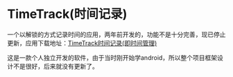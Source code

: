 TimeTrack(时间记录)
=========

一个以解锁的方式记录时间的应用，两年前开发的，功能不是十分完善，现已停止更新，应用下载地址：[TimeTrack时间记录(即时间管理)](http://www.mumayi.com/android-277374.html)

这是一款个人独立开发的软件，由于当时刚开始学android，所以整个项目框架设计不是很好，后来就没有更新了。


